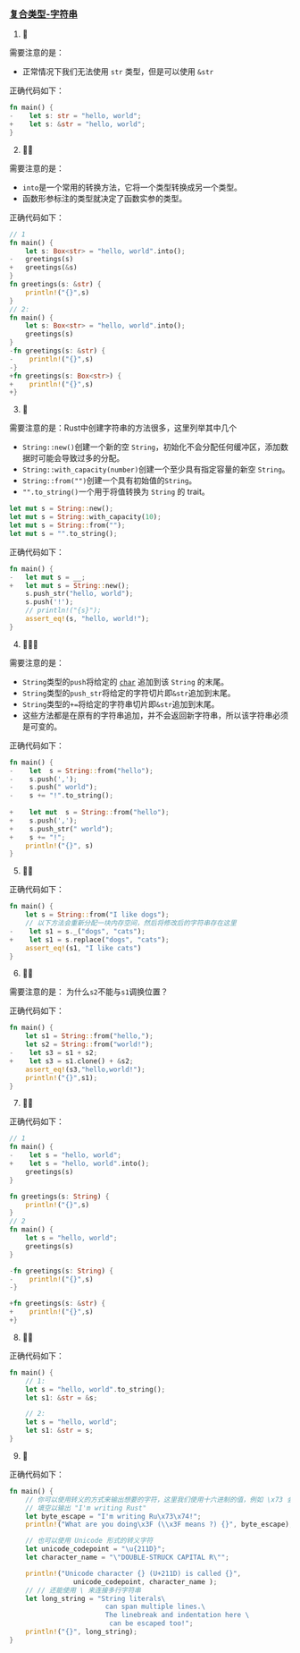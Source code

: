 ### [复合类型-字符串](https://zh.practice.rs/compound-types/string.html)

1. 🌟

需要注意的是：

- 正常情况下我们无法使用 `str` 类型，但是可以使用 `&str`

正确代码如下：

```rust
fn main() {
-    let s: str = "hello, world";
+    let s: &str = "hello, world";
}
```

2. 🌟🌟

需要注意的是：

- `into`是一个常用的转换方法，它将一个类型转换成另一个类型。
- 函数形参标注的类型就决定了函数实参的类型。

正确代码如下：

```rust
// 1
fn main() {
    let s: Box<str> = "hello, world".into();
-   greetings(s)
+   greetings(&s)
}
fn greetings(s: &str) {
    println!("{}",s)
}
// 2: 
fn main() {
    let s: Box<str> = "hello, world".into();
    greetings(s)
}
-fn greetings(s: &str) {
-    println!("{}",s)
-}
+fn greetings(s: Box<str>) {
+    println!("{}",s)
+}
```

3. 🌟

需要注意的是：Rust中创建字符串的方法很多，这里列举其中几个

- `String::new()`创建一个新的空 `String`，初始化不会分配任何缓冲区，添加数据时可能会导致过多的分配。
- `String::with_capacity(number)`创建一个至少具有指定容量的新空 `String`。
- `String::from("")`创建一个具有初始值的`String`。
- `"".to_string()`一个用于将值转换为 `String` 的 trait。

```rust
let mut s = String::new();
let mut s = String::with_capacity(10);
let mut s = String::from("");
let mut s = "".to_string();
```

正确代码如下：

```rust
fn main() {
-   let mut s = __;
+   let mut s = String::new();
    s.push_str("hello, world");
    s.push('!');
    // println!("{s}");
    assert_eq!(s, "hello, world!");
}
```

4. 🌟🌟🌟

需要注意的是：

- `String`类型的`push`将给定的 [`char`](https://rustwiki.org/zh-CN/std/primitive.char.html) 追加到该 `String` 的末尾。
- `String`类型的`push_str`将给定的字符切片即`&str`追加到末尾。
- `String`类型的`+=`将给定的字符串切片即`&str`追加到末尾。
- 这些方法都是在原有的字符串追加，并不会返回新字符串，所以该字符串必须是可变的。

正确代码如下：

```rust
fn main() {
-    let  s = String::from("hello");
-    s.push(',');
-    s.push(" world");
-    s += "!".to_string();
    
+    let mut  s = String::from("hello");
+    s.push(',');
+    s.push_str(" world");
+	 s += "!";
    println!("{}", s)
}
```

5. 🌟🌟

正确代码如下：

```rust
fn main() {
    let s = String::from("I like dogs");
    // 以下方法会重新分配一块内存空间，然后将修改后的字符串存在这里
-    let s1 = s._("dogs", "cats");
+    let s1 = s.replace("dogs", "cats");
    assert_eq!(s1, "I like cats")
}
```

6. 🌟🌟

需要注意的是： 为什么`s2`不能与`s1`调换位置？

正确代码如下：

```rust
fn main() {
    let s1 = String::from("hello,");
    let s2 = String::from("world!");
-    let s3 = s1 + s2; 
+    let s3 = s1.clone() + &s2; 
    assert_eq!(s3,"hello,world!");
    println!("{}",s1);
}
```

7. 🌟🌟

正确代码如下：

```rust
// 1
fn main() {
-    let s = "hello, world";
+    let s = "hello, world".into();
    greetings(s)
}

fn greetings(s: String) {
    println!("{}",s)
}
// 2
fn main() {
    let s = "hello, world";
    greetings(s)
}

-fn greetings(s: String) {
-    println!("{}",s)
-}

+fn greetings(s: &str) {
+    println!("{}",s)
+}
```

8. 🌟🌟

正确代码如下：

```rust
fn main() {
    // 1: 
    let s = "hello, world".to_string();
    let s1: &str = &s;

    // 2: 
    let s = "hello, world";
    let s1: &str = s;
}
```

9. 🌟

正确代码如下：

```rust
fn main() {
    // 你可以使用转义的方式来输出想要的字符，这里我们使用十六进制的值，例如 \x73 会被转义成小写字母 's'
    // 填空以输出 "I'm writing Rust"
    let byte_escape = "I'm writing Ru\x73\x74!";
    println!("What are you doing\x3F (\\x3F means ?) {}", byte_escape);

    // 也可以使用 Unicode 形式的转义字符
    let unicode_codepoint = "\u{211D}";
    let character_name = "\"DOUBLE-STRUCK CAPITAL R\"";

    println!("Unicode character {} (U+211D) is called {}",
                unicode_codepoint, character_name );
    // // 还能使用 \ 来连接多行字符串
    let long_string = "String literals\
                        can span multiple lines.\
                        The linebreak and indentation here \
                         can be escaped too!";
    println!("{}", long_string);
}
```

